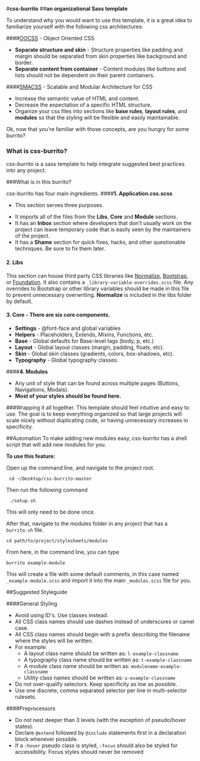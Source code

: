 #**css-burrito**
##**an organizational Sass template**

To understand why you would want to use this template, it is a great idea to familiarize yourself with the following css architectures:

####[OOCSS](http://oocss.org/) - Object Oriented CSS

* **Separate structure and skin** - Structure properties like padding and margin should be separated from skin properties like background and border.
* **Separate content from container** - Content modules like buttons and lists should not be dependent on their parent containers.

####[SMACSS](http://smacss.com/) - Scalable and Modular Architecture for CSS

* Increase the semantic value of HTML and content.
* Decrease the expectation of a specific HTML structure.
* Organize your css files into sections like **base rules**, **layout rules**, and **modules** so that the styling will be flexible and easily maintainable.

Ok, now that you're familiar with those concepts, are you hungry for some burrito?

### What is css-burrito?
css-burrito is a sass template to help integrate suggested best practices into any project.

###What is in this burrito?

css-burrito has four main ingredients.
####**1.  Application.css.scss**
- This section serves three purposes.
* It imports all of the files from the **Libs**, **Core** and **Module** sections.
* It has an **Inbox** section where developers that don't usually work on the project can leave temporary code that is easily seen by the maintainers of the project.
* It has a **Shame** section for quick fixes, hacks, and other questionable techniques.  Be sure to fix them later.

#### **2.  Libs**
This section can house third party CSS libraries like [Normalize](http://necolas.github.io/normalize.css/), [Bootstrap](http://getbootstrap.com/), or [Foundation](http://foundation.zurb.com/).
It also contains a ```_library-variable-overrides.scss``` file.  Any overrides to Bootstrap or other library variables should be made in this file to prevent unnecessary overwriting.
**Normalize** is included in the libs folder by default.

#### **3.  Core** -  There are six core components.
* **Settings** - @font-face and global variables
* **Helpers** - Placeholders, Extends, Mixins, Functions, etc.
* **Base** - Global defaults for Base-level tags (body, p, etc.)
* **Layout** - Global layout classes (margin, padding, floats, etc).
* **Skin** - Global skin classes (gradients, colors, box-shadows, etc).
* **Typography** - Global typography classes.

####**4.  Modules**
* Any unit of style that can be found across multiple pages (Buttons, Navigations, Modals).
* **Most of your styles should be found here.**

###Wrapping it all together.
This template should feel intuitive and easy to use.  The goal is to keep everything organized so that large projects will scale nicely without duplicating code, or having unnecessary increases in specificity.

##Automation
To make adding new modules easy, css-burrito has a shell script that will add new modules for you.

**To use this feature:**

Open up the command line, and navigate to the project root.

``` cd ~/Desktop/css-burrito-master```

Then run the following command

``` ./setup.sh```

This will only need to be done once.

After that,  navigate to the modules folder in any project that has a ```burrito.sh``` file.

```cd path/to/project/stylesheets/modules```

From here, in the command line, you can type

```burrito example-module ```

This will create a file with some default comments, in this case named ```_example-module.scss``` and import it into the main ```_modules.scss``` file for you.

##Suggested Styleguide

####General Styling
* Avoid using ID's.  Use classes instead.
* All CSS class names should use dashes instead of underscores or camel case.
* All CSS class names should begin with a prefix describing the filename where the styles will be written.
* For example:
    * A layout class name should be written as: ```l-example-classname```
    * A typography class name should be written as: ```t-example-classname```
    * A module class name should be written as: ```modulename-example-classname```
    * Utility class names should be written as: ```u-example-classname```
* Do not over-qualify selectors.  Keep specificity as low as possible.
* Use one discrete, comma separated selector per line in multi-selector rulesets.

####Preprocessors
* Do not nest deeper than 3 levels (with the exception of pseudo/hover states).
* Declare ```@extend``` followed by ```@include``` statements first in a declaration block whenever possible.
* If a ```:hover``` pseudo class is styled, ```:focus``` should also be styled for accessibility. Focus styles should never be removed
